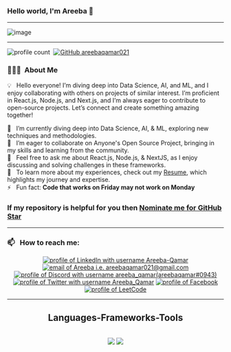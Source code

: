 ### Hello world, I'm Areeba 👋 

-----

<p align="center">
 
![image](https://user-images.githubusercontent.com/61057666/169029838-74df663d-2e62-4d77-bdff-b43f7d63f00f.png)

</p>

-----

![profile count](https://komarev.com/ghpvc/?username=areebaqamar021&color=red)&nbsp;
[![GitHub areebaqamar021](https://img.shields.io/github/followers/areebaqamar021?label=follow&style=social)](https://github.com/areebaqamar021)&nbsp;

### 👨🏻‍💻 &nbsp;About Me

💡 &nbsp; Hello everyone! I’m diving deep into Data Science, AI, and ML, and I enjoy collaborating with others on projects of similar interest. I’m proficient in React.js, Node.js, and Next.js, and I’m always eager to contribute to open-source projects. Let’s connect and create something amazing together!

🌱 &nbsp; I’m currently diving deep into Data Science, AI, & ML, exploring new techniques and methodologies.\
👯 &nbsp; I’m eager to collaborate on Anyone's Open Source Project, bringing in my skills and learning from the community.\
💬 &nbsp; Feel free to ask me about React.js, Node.js, & NextJS, as I enjoy discussing and solving challenges in these frameworks.\
📄 &nbsp; To learn more about my experiences, check out my <a href="https://drive.google.com/file/d/1-L7DNQDR1zeXZ_2tOTfqZ2k_pCeBjJ7P/view?usp=sharing">Resume</a>, which highlights my journey and expertise.\
⚡ &nbsp; Fun fact: **Code that works on Friday may not work on Monday**

### If my repository is helpful for you then [Nominate me for GitHub Star](https://stars.github.com/nominate/)

-----
### 📫 &nbsp; How to reach me:

<div align="center">
  <a href="https://www.linkedin.com/in/areeba-qamar-7a40471a4/"><img src="https://img.shields.io/badge/LinkedIn-0A66C2?style=for-the-badge&logo=linkedin&logoColor=white" alt="profile of LinkedIn with username Areeba-Qamar" /></a>
  <a href="mailto:areebaqamar021@gmail.com"><img src="https://img.shields.io/badge/Gmail-EA4335?style=for-the-badge&logo=gmail&logoColor=white" alt="email of Areeba i.e.   areebaqamar021@gmail.com" /></a>
  <a href="https://discordapp.com/areebaqamar"><img src="https://img.shields.io/badge/Discord-5865F2?style=for-the-badge&logo=discord&logoColor=white" alt="profile of Discord with username areeba_qamar(areebaqamar#0943)" /></a>
  <a href="https://x.com/AreebaQamar5"><img src="https://img.shields.io/badge/X-1DA1F2?style=for-the-badge&logo=twitter&logoColor=white" alt="profile of Twitter with username Areeba_Qamar" /></a>
  <a href="https://facebook.com/areeba.qamar.988"><img src="https://img.shields.io/badge/Facebook-1877F2?style=for-the-badge&logo=facebook&logoColor=white" alt="profile of Facebook" /></a>
  <a href="https://leetcode.com/u/areebaqamar021/"><img src="https://img.shields.io/badge/LeetCode-FFA116?style=for-the-badge&logo=leetcode&logoColor=white" alt="profile of LeetCode" /></a>
</div>

-----
<h2 align="center"> Languages-Frameworks-Tools </h2>
<br/>
<div align="center">
    <img src="https://skillicons.dev/icons?i=react,bootstrap,mui,html,css,vscode,github,figma,tailwind,git,redux" />
    <img src="https://skillicons.dev/icons?i=flutter,nodejs,python,javascript,typescript,express,firebase,mongodb,nextjs" /><br>
</div>

<br/>

